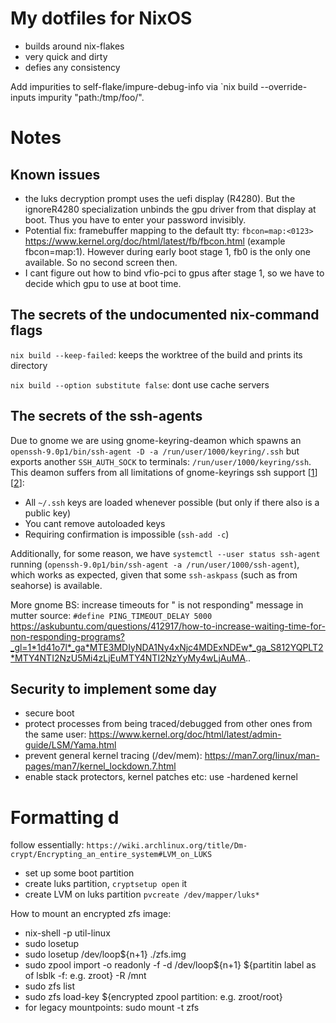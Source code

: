 # My dotfiles for NixOS

- builds around nix-flakes
- very quick and dirty
- defies any consistency

Add impurities to self-flake/impure-debug-info via `nix build --override-inputs impurity "path:/tmp/foo/".

# Notes

## Known issues

- the luks decryption prompt uses the uefi display (R4280). But the ignoreR4280 specialization unbinds the gpu driver from that display at boot. Thus you have to enter your password invisibly. 
- Potential fix: framebuffer mapping to the default tty: `fbcon=map:<0123>` https://www.kernel.org/doc/html/latest/fb/fbcon.html (example fbcon=map:1). However during early boot stage 1, fb0 is the only one available. So no second screen then. 
- I cant figure out how to bind vfio-pci to gpus after stage 1, so we have to decide which gpu to use at boot time. 

## The secrets of the undocumented nix-command flags

`nix build --keep-failed`: keeps the worktree of the build and prints its directory

`nix build --option substitute false`: dont use cache servers

## The secrets of the ssh-agents

Due to gnome we are using gnome-keyring-deamon which spawns an `openssh-9.0p1/bin/ssh-agent -D -a /run/user/1000/keyring/.ssh` but exports another `SSH_AUTH_SOCK` to terminals: `/run/user/1000/keyring/ssh`. This deamon suffers from all limitations of gnome-keyrings ssh support [[1](https://wiki.gnome.org/Projects/GnomeKeyring/Ssh)] [[2](https://wiki.gnome.org/Projects/GnomeKeyring/Goals#SSH_Agent)]:

- All `~/.ssh` keys are loaded whenever possible (but only if there also is a public key)
- You cant remove autoloaded keys
- Requiring confirmation is impossible (`ssh-add -c`)

Additionally, for some reason, we have `systemctl --user status ssh-agent` running (`openssh-9.0p1/bin/ssh-agent -a /run/user/1000/ssh-agent`), which works as expected, given that some `ssh-askpass` (such as from seahorse) is available. 

More gnome BS: increase timeouts for "<app> is not responding" message in mutter source: `#define PING_TIMEOUT_DELAY 5000` https://askubuntu.com/questions/412917/how-to-increase-waiting-time-for-non-responding-programs?_gl=1*1d41o7l*_ga*MTE3MDIyNDA1Ny4xNjc4MDExNDEw*_ga_S812YQPLT2*MTY4NTI2NzU5Mi4zLjEuMTY4NTI2NzYyMy4wLjAuMA..

## Security to implement some day

- secure boot
- protect processes from being traced/debugged from other ones from the same user: https://www.kernel.org/doc/html/latest/admin-guide/LSM/Yama.html
- prevent general kernel tracing (/dev/mem): https://man7.org/linux/man-pages/man7/kernel_lockdown.7.html
- enable stack protectors, kernel patches etc: use -hardened kernel


# Formatting d

follow essentially: `https://wiki.archlinux.org/title/Dm-crypt/Encrypting_an_entire_system#LVM_on_LUKS`

- set up some boot partition
- create luks partition, `cryptsetup open` it
- create LVM on luks partition `pvcreate /dev/mapper/luks*`


How to mount an encrypted zfs image:

- nix-shell -p util-linux
- sudo losetup
- sudo losetup /dev/loop${n+1} ./zfs.img
- sudo zpool import -o readonly -f -d /dev/loop${n+1} ${partitin label as of lsblk -f: e.g. zroot} -R /mnt
- sudo zfs list
- sudo zfs load-key ${encrypted zpool partition: e.g. zroot/root}
- for legacy mountpoints: sudo mount -t zfs 
